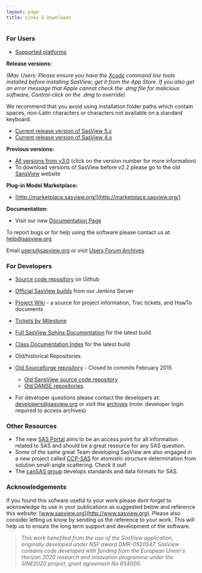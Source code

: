 ```yaml
---
layout: page
title: Links & Downloads
---
```


### For Users
*   [Supported platforms](/faq/#what-platforms-does-sasview-run-on)

**Release versions:**

_(Mac Users: Please ensure you have the [Xcode](https://en.wikipedia.org/wiki/Xcode) command line tools installed before installing SasView; get it from the App Store. If you also get an error message that Apple cannot check the .dmg file for malicious software, Control-click on the .dmg to override)_

 We recommend that you avoid using installation folder paths which contain spaces, non-Latin characters or characters not available on a standard keyboard.

- [Current release version of SasView 5.x](https://github.com/SasView/sasview/releases/tag/v5.0.3 "SasView download")
- [Current release version of SasView 4.x](https://github.com/SasView/sasview/releases/tag/v4.2.2 "SasView download")

**Previous versions:**
- [All versions from v3.0](https://github.com/SasView/sasview/tags "SasView download") (click on the version number for more information)
- To download versions of SasView before v2.2 please go to the old [SansView](http://danse.chem.utk.edu/sansview.html#downloads) website
  
**Plug-in Model Marketplace:**
*   [http://marketplace.sasview.org/](http://marketplace.sasview.org/)

**Documentation:**
-   Visit our new [Documentation Page](../documentation)
  
To report bugs or for help using the software please contact us at: [help@sasview.org](mailto:help@sasview.org)

Email [users@sasview.org](mailto:users@sasview.org) or visit [Users Forum Archives](http://sourceforge.net/mailarchive/forum.php?forum_name=sasview-users)

  

### For Developers
*   [Source code repository](https://github.com/SasView/sasview) on Github
*   [Official SasView builds](https://jenkins.esss.dk/sasview/view/Master-Builds) from our Jenkins Server
*   [Project Wiki](http://trac.sasview.org/wiki/) - a source for project information, Trac tickets, and HowTo documents
*   [Tickets by Milestone](http://trac.sasview.org/report/3/)
*   [Full SasView Sphinx Documentation](/docs) for the latest build
*   [Class Documentation Index](/docs/dev/dev.html) for the latest build
*   Old/historical Repositories
*   [Old Sourceforge repository](http://sourceforge.net/p/sasview/code/) - Closed to commits February 2015
    *   [Old SansView source code repository](http://sansviewproject.svn.sourceforge.net/viewvc/sansviewproject/)
    *   [Old DANSE repositories](http://danse.us/admin/repolist).

*   For developer questions please contact the developers at: [developers@sasview.org](mailto:developers@sasview.org) or visit the [archives](https://sourceforge.net/p/sasview/mailman/sasview-users/) (note: developer login required to access archives)

  

### Other Resources
*   The new [SAS Portal](http://www.smallangle.org) aims to be an access point for all information related to SAS and should be a great resource for any SAS question.
*   Some of the same great Team developing SasView are also engaged in a new project called [CCP-SAS](http://www.ccpsas.org) for atomistic structure determination from solution small-angle scattering. Check it out!
*   The [canSAS group](http://www.cansas.org) develops standards and data formats for SAS.

  
  
### Acknowledgements

If you found this sofware useful to your work please dont forget to acknowledge its use in your publications as suggested below and reference this website: [www.sasview.org](http://www.sasview.org). Please also consider letting us know by sending us the reference to your work. This will help us to ensure the long term support and development of the software.

> _This work benefited from the use of the SasView application, originally developed under NSF award DMR-0520547. SasView contains code developed with funding from the European Union's Horizon 2020 research and innovation programme under the SINE2020 project, grant agreement No 654000._
